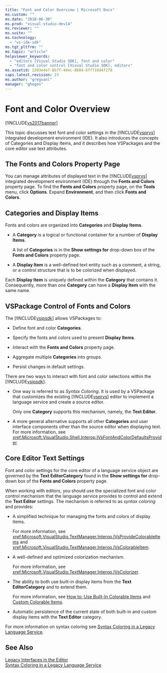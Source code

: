 ```yaml
---
title: "Font and Color Overview | Microsoft Docs"
ms.custom: ""
ms.date: "2018-06-30"
ms.prod: "visual-studio-dev14"
ms.reviewer: ""
ms.suite: ""
ms.technology: 
  - "vs-ide-sdk"
ms.tgt_pltfrm: ""
ms.topic: "article"
helpviewer_keywords: 
  - "editors [Visual Studio SDK], font and color"
  - "font and color control [Visual Studio SDK], editors"
ms.assetid: 2203e4e7-8b7f-44ec-8884-6ff718d4f278
caps.latest.revision: 23
ms.author: "gregvanl"
manager: "ghogen"
---
```

# Font and Color Overview
[!INCLUDE[vs2017banner](../includes/vs2017banner.md)]

This topic discusses text font and color settings in the [!INCLUDE[vsprvs](../includes/vsprvs-md.md)] integrated development environment (IDE). It also introduces the concepts of Categories and Display Items, and it describes how VSPackages and the core editor use text attributes.  
  
## The Fonts and Colors Property Page  
 You can manage attributes of displayed text in the [!INCLUDE[vsprvs](../includes/vsprvs-md.md)] integrated development environment (IDE) through the **Fonts and Colors** property page. To find the **Fonts and Colors** property page, on the **Tools** menu, click **Options**. Expand **Environment**, and then click **Fonts and Colors**.  
  
## Categories and Display Items  
 Fonts and colors are organized into **Categories** and **Display Items**.  
  
-   A **Category** is a logical or functional container for a number of **Display Items**.  
  
     A list of **Categories** is in the **Show settings for** drop-down box of the **Fonts and Colors** property page.  
  
-   A **Display Item** is a well-defined text entity such as a comment, a string, or a control structure that is to be colorized when displayed.  
  
 Each **Display Item** is uniquely defined within the **Category** that contains it. Consequently, more than one **Category** can have a **Display Item** with the same name.  
  
## VSPackage Control of Fonts and Colors  
 The [!INCLUDE[vsipsdk](../includes/vsipsdk-md.md)] allows VSPackages to:  
  
-   Define font and color **Categories**.  
  
-   Specify the fonts and colors used to present **Display Items**.  
  
-   Interact with the **Fonts and Colors** property page.  
  
-   Aggregate multiple **Categories** into groups.  
  
-   Persist changes in default settings.  
  
 There are two ways to interact with font and color selections within the [!INCLUDE[vsipsdk](../includes/vsipsdk-md.md)].  
  
-   One way is referred to as *Syntax Coloring*. It is used by a VSPackage that customizes the existing [!INCLUDE[vsprvs](../includes/vsprvs-md.md)] editor to implement a language service and create a source editor.  
  
     Only one **Category** supports this mechanism, namely, the **Text Editor**.  
  
-   A more general alternative supports all other **Categories** and user interface components other than the source editor when displaying text. For more information, see <xref:Microsoft.VisualStudio.Shell.Interop.IVsFontAndColorDefaultsProvider>.  
  
## Core Editor Text Settings  
 Font and color settings for the core editor of a language service object are governed by the **Text EditorCategory** found in the **Show settings for** drop-down box of the **Fonts and Colors** property page.  
  
 When working with editors, you should use the specialized font and color control mechanism that the language service provides to control and extend the **Text Editor** settings. The mechanism is referred to as *syntax coloring* and provides:  
  
-   A simplified technique for managing the fonts and colors of display items.  
  
     For more information, see <xref:Microsoft.VisualStudio.TextManager.Interop.IVsProvideColorableItems> and <xref:Microsoft.VisualStudio.TextManager.Interop.IVsColorableItem>.  
  
-   A well-defined and optimized colorization mechanism.  
  
     For more information, see <xref:Microsoft.VisualStudio.TextManager.Interop.IVsColorizer>.  
  
-   The ability to both use built-in display items from the **Text EditorCategory** and to extend them.  
  
     For more information, see [How to: Use Built-In Colorable Items](../extensibility/internals/how-to-use-built-in-colorable-items.md) and [Custom Colorable Items](../extensibility/internals/custom-colorable-items.md).  
  
-   Automatic persistence of the current state of both built-in and custom display items with the **Text Editor** category.  
  
 For more information on syntax coloring see [Syntax Coloring in a Legacy Language Service](../extensibility/internals/syntax-coloring-in-a-legacy-language-service.md).  
  
## See Also  
 [Legacy Interfaces in the Editor](../extensibility/legacy-interfaces-in-the-editor.md)   
 [Syntax Coloring in a Legacy Language Service](../extensibility/internals/syntax-coloring-in-a-legacy-language-service.md)


